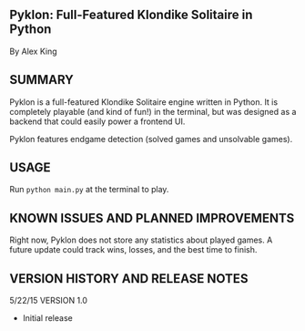 Pyklon: Full-Featured Klondike Solitaire in Python
--------------------------------------------------
By Alex King

SUMMARY
-------
Pyklon is a full-featured Klondike Solitaire engine written in Python. It is 
completely playable (and kind of fun!) in the terminal, but was designed as a 
backend that could easily power a frontend UI.

Pyklon features endgame detection (solved games and unsolvable games).

USAGE
-----

Run <code>python main.py</code> at the terminal to play.

KNOWN ISSUES AND PLANNED IMPROVEMENTS
-------------------------------------

Right now, Pyklon does not store any statistics about played games. A future 
update could track wins, losses, and the best time to finish.


VERSION HISTORY AND RELEASE NOTES
---------------------------------

5/22/15 VERSION 1.0
  - Initial release
